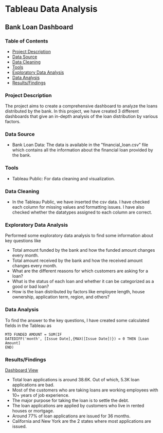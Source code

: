 # Tableau Data Analysis

## Bank Loan Dashboard
### Table of Contents

- [Project Description](#project-description)
- [Data Source](#data-source)
- [Data Cleaning](#data-cleaning)
- [Tools](#tools)
- [Exploratory Data Analysis](#exploratory-data-analysis)
- [Data Analysis](#data-analysis)
- [Results/Findings](#resultsfindings)
  

### Project Description
The project aims to create a comprehensive dashboard to analyze the loans distributed by the bank. In this project, we have created 3 different dashboards that give an in-depth analysis of the loan distribution by various factors.



### Data Source
- Bank Loan Data: The data is available in the "financial_loan.csv" file which contains all the information about the financial loan provided by the bank.

### Tools
- Tableau Public: For data cleaning and visualization.

### Data Cleaning
- In the Tableau Public, we have inserted the csv data. I have checked each column for missing values and formatting issues. I have also checked whether the datatypes assigned to each column are correct.

### Exploratory Data Analysis
Performed some exploratory data analysis to find some information about key questions like
- Total amount funded by the bank and how the funded amount changes every month.
- Total amount received by the bank and how the received amount changes every month.
- What are the different reasons for which customers are asking for a loan?
- What is the status of each loan and whether it can be categorized as a good or bad loan?
- How is the loan distributed by factors like employee length, house ownership, application term, region, and others?

### Data Analysis
To find the answer to the key questions, I have created some calculated fields in the Tableau as
```Tableau
MTD FUNDED AMOUNT = SUM(IF 
DATEDIFF('month', [Issue Date],{MAX([Issue Date])}) = 0 THEN [Loan Amount]
END)
```

### Results/Findings
[Dashboard View](https://public.tableau.com/app/profile/manjeet.kumar8420/viz/Loan_17379546179610/Overview)

- Total loan applications is around 38.6K. Out of which, 5.3K loan applications are bad.
- Most of the customers who are taking loans are working employees with 10+ years of job experience.
- The major purpose for taking the loan is to settle the debt.
- The loan applications are applied by customers who live in rented houses or mortgage.
- Around 77% of loan applications are issued for 36 months.
- California and New York are the 2 states where most applications are issued.
